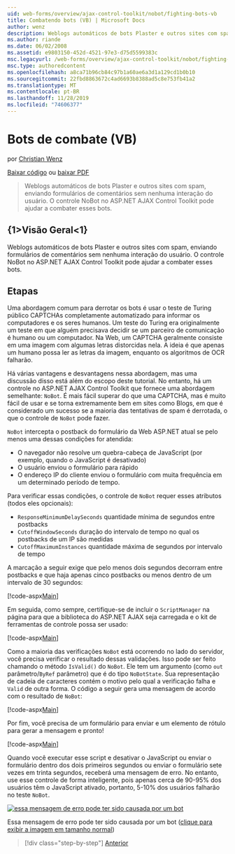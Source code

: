 ```yaml
---
uid: web-forms/overview/ajax-control-toolkit/nobot/fighting-bots-vb
title: Combatendo bots (VB) | Microsoft Docs
author: wenz
description: Weblogs automáticos de bots Plaster e outros sites com spam, enviando formulários de comentários sem nenhuma interação do usuário. O controle NoBot no ASP.NET AJAX con...
ms.author: riande
ms.date: 06/02/2008
ms.assetid: e9803150-452d-4521-97e3-d75d5599383c
msc.legacyurl: /web-forms/overview/ajax-control-toolkit/nobot/fighting-bots-vb
msc.type: authoredcontent
ms.openlocfilehash: a8ca71b96cb84c97b1a60ae6a3d1a129cd1b0b10
ms.sourcegitcommit: 22fbd8863672c4ad6693b8388ad5c8e753fb41a2
ms.translationtype: MT
ms.contentlocale: pt-BR
ms.lasthandoff: 11/28/2019
ms.locfileid: "74606377"
---
```

# <a name="fighting-bots-vb"></a>Bots de combate (VB)

por [Christian Wenz](https://github.com/wenz)

[Baixar código](https://download.microsoft.com/download/9/3/f/93f8daea-bebd-4821-833b-95205389c7d0/NoBot0.vb.zip) ou [baixar PDF](https://download.microsoft.com/download/b/6/a/b6ae89ee-df69-4c87-9bfb-ad1eb2b23373/nobot0VB.pdf)

> Weblogs automáticos de bots Plaster e outros sites com spam, enviando formulários de comentários sem nenhuma interação do usuário. O controle NoBot no ASP.NET AJAX Control Toolkit pode ajudar a combater esses bots.

## <a name="overview"></a>{1&gt;Visão Geral&lt;1}

Weblogs automáticos de bots Plaster e outros sites com spam, enviando formulários de comentários sem nenhuma interação do usuário. O controle NoBot no ASP.NET AJAX Control Toolkit pode ajudar a combater esses bots.

## <a name="steps"></a>Etapas

Uma abordagem comum para derrotar os bots é usar o teste de Turing público CAPTCHAs completamente automatizado para informar os computadores e os seres humanos. Um teste do Turing era originalmente um teste em que alguém precisava decidir se um parceiro de comunicação é humano ou um computador. Na Web, um CAPTCHA geralmente consiste em uma imagem com algumas letras distorcidas nela. A ideia é que apenas um humano possa ler as letras da imagem, enquanto os algoritmos de OCR falharão.

Há várias vantagens e desvantagens nessa abordagem, mas uma discussão disso está além do escopo deste tutorial. No entanto, há um controle no ASP.NET AJAX Control Toolkit que fornece uma abordagem semelhante: `NoBot`. É mais fácil superar do que uma CAPTCHA, mas é muito fácil de usar e se torna extremamente bem em sites como Blogs, em que é considerado um sucesso se a maioria das tentativas de spam é derrotada, o que o controle de `NoBot` pode fazer.

`NoBot` intercepta o postback do formulário da Web ASP.NET atual se pelo menos uma dessas condições for atendida:

- O navegador não resolve um quebra-cabeça de JavaScript (por exemplo, quando o JavaScript é desativado)
- O usuário enviou o formulário para rápido
- O endereço IP do cliente enviou o formulário com muita frequência em um determinado período de tempo.

Para verificar essas condições, o controle de `NoBot` requer esses atributos (todos eles opcionais):

- `ResponseMinimumDelaySeconds` quantidade mínima de segundos entre postbacks
- `CutoffWindowSeconds` duração do intervalo de tempo no qual os postbacks de um IP são medidas
- `CutoffMaximumInstances` quantidade máxima de segundos por intervalo de tempo

A marcação a seguir exige que pelo menos dois segundos decorram entre postbacks e que haja apenas cinco postbacks ou menos dentro de um intervalo de 30 segundos:

[!code-aspx[Main](fighting-bots-vb/samples/sample1.aspx)]

Em seguida, como sempre, certifique-se de incluir o `ScriptManager` na página para que a biblioteca do ASP.NET AJAX seja carregada e o kit de ferramentas de controle possa ser usado:

[!code-aspx[Main](fighting-bots-vb/samples/sample2.aspx)]

Como a maioria das verificações `NoBot` está ocorrendo no lado do servidor, você precisa verificar o resultado dessas validações. Isso pode ser feito chamando o método `IsValid()` do `NoBot`. Ele tem um argumento (como `out` parâmetro/`ByRef` parâmetro) que é do tipo `NoBotState`. Sua representação de cadeia de caracteres contém o motivo pelo qual a verificação falha e `Valid` de outra forma. O código a seguir gera uma mensagem de acordo com o resultado de `NoBot`:

[!code-aspx[Main](fighting-bots-vb/samples/sample3.aspx)]

Por fim, você precisa de um formulário para enviar e um elemento de rótulo para gerar a mensagem e pronto!

[!code-aspx[Main](fighting-bots-vb/samples/sample4.aspx)]

Quando você executar esse script e desativar o JavaScript ou enviar o formulário dentro dos dois primeiros segundos ou enviar o formulário sete vezes em trinta segundos, receberá uma mensagem de erro. No entanto, use esse controle de forma inteligente, pois apenas cerca de 90-95% dos usuários têm o JavaScript ativado, portanto, 5-10% dos usuários falharão no teste `NoBot`.

[![essa mensagem de erro pode ter sido causada por um bot](fighting-bots-vb/_static/image2.png)](fighting-bots-vb/_static/image1.png)

Essa mensagem de erro pode ter sido causada por um bot ([clique para exibir a imagem em tamanho normal](fighting-bots-vb/_static/image3.png))

> [!div class="step-by-step"]
> [Anterior](fighting-bots-cs.md)
